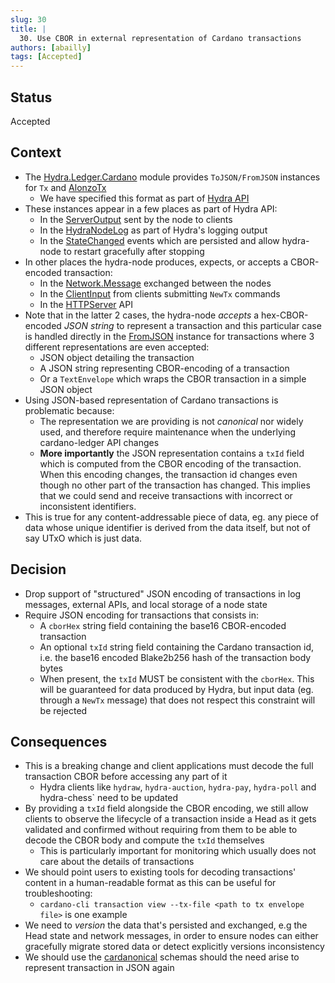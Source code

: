 ```yaml
---
slug: 30
title: |
  30. Use CBOR in external representation of Cardano transactions
authors: [abailly]
tags: [Accepted]
---
```


## Status

Accepted

## Context

* The [Hydra.Ledger.Cardano](https://github.com/cardano-scaling/hydra/blob/b2dc5a0da4988631bd2c1e94b66ba6217d5db595/hydra-node/src/Hydra/Ledger/Cardano.hs#L127) module provides `ToJSON/FromJSON` instances for `Tx` and [AlonzoTx](https://github.com/cardano-scaling/hydra/blob/b2dc5a0da4988631bd2c1e94b66ba6217d5db595/hydra-node/src/Hydra/Ledger/Cardano/Json.hs#L361)
  * We have specified this format as part of [Hydra API](https://github.com/cardano-scaling/hydra/blob/b2dc5a0da4988631bd2c1e94b66ba6217d5db595/hydra-node/json-schemas/api.yaml#L1473)
* These instances appear in a few places as part of Hydra API:
  * In the [ServerOutput](https://github.com/cardano-scaling/hydra/blob/b2dc5a0da4988631bd2c1e94b66ba6217d5db595/hydra-node/src/Hydra/API/ServerOutput.hs#L51) sent by the node to clients
  * In the [HydraNodeLog](https://github.com/cardano-scaling/hydra/blob/b2dc5a0da4988631bd2c1e94b66ba6217d5db595/hydra-node/src/Hydra/Node.hs#L122) as part of Hydra's logging output
  * In the [StateChanged](https://github.com/cardano-scaling/hydra/blob/b2dc5a0da4988631bd2c1e94b66ba6217d5db595/hydra-node/src/Hydra/HeadLogic/Outcome.hs#L46) events which are persisted and allow hydra-node to restart gracefully after stopping
* In other places the hydra-node produces, expects, or accepts a CBOR-encoded transaction:
  * In the [Network.Message](https://github.com/cardano-scaling/hydra/blob/b2dc5a0da4988631bd2c1e94b66ba6217d5db595/hydra-node/src/Hydra/Network/Message.hs#L20) exchanged between the nodes
  * In the [ClientInput](https://github.com/cardano-scaling/hydra/blob/b2dc5a0da4988631bd2c1e94b66ba6217d5db595/hydra-node/src/Hydra/API/ClientInput.hs#L9) from clients submitting `NewTx` commands
  * In the [HTTPServer](https://github.com/cardano-scaling/hydra/blob/b2dc5a0da4988631bd2c1e94b66ba6217d5db595/hydra-node/src/Hydra/API/HTTPServer.hs#L297) API
* Note that in the latter 2 cases, the hydra-node _accepts_ a hex-CBOR-encoded _JSON string_ to represent a transaction and this particular case is handled directly in the [FromJSON](https://github.com/cardano-scaling/hydra/blob/b2dc5a0da4988631bd2c1e94b66ba6217d5db595/hydra-node/src/Hydra/Ledger/Cardano/Json.hs#L388) instance for transactions where 3 different representations are even accepted:
  * JSON object detailing the transaction
  * A JSON string representing CBOR-encoding of a transaction
  * Or a `TextEnvelope` which wraps the CBOR transaction in a simple JSON object
* Using JSON-based representation of Cardano transactions is problematic because:
  * The representation we are providing is not _canonical_ nor widely used, and therefore require maintenance when the underlying cardano-ledger API changes
  * **More importantly** the JSON representation contains a `txId` field which is computed from the CBOR encoding of the transaction. When this encoding changes, the transaction id changes even though no other part of the transaction has changed. This implies that we could send and receive transactions with incorrect or inconsistent identifiers.
* This is true for any content-addressable piece of data, eg. any piece of data whose unique identifier is derived from the data itself, but not of say UTxO which is just data.

## Decision

* Drop support of "structured" JSON encoding of transactions in log messages, external APIs, and local storage of a node state
* Require JSON encoding for transactions that consists in:
  * A `cborHex` string field containing the base16 CBOR-encoded transaction
  * An optional `txId` string field containing the Cardano transaction id, i.e. the base16 encoded Blake2b256 hash of the transaction body bytes
  * When present, the `txId` MUST be consistent with the `cborHex`. This will be guaranteed for data produced by Hydra, but input data (eg. through a `NewTx` message) that does not respect this constraint will be rejected

## Consequences

* This is a breaking change and client applications must decode the full transaction CBOR before accessing any part of it
  - Hydra clients like `hydraw`, `hydra-auction`, `hydra-pay`, `hydra-poll` and hydra-chess` need to be updated
* By providing a `txId` field alongside the CBOR encoding, we still allow clients to observe the lifecycle of a transaction inside a Head as it gets validated and confirmed without requiring from them to be able to decode the CBOR body and compute the `txId` themselves
  * This is particularly important for monitoring which usually does not care about the details of transactions
* We should point users to existing tools for decoding transactions' content in a human-readable format as this can be useful for troubleshooting:
  * `cardano-cli transaction view --tx-file <path to tx envelope file>` is one example
* We need to _version_ the data that's persisted and exchanged, e.g the Head state and network messages, in order to ensure nodes can either gracefully migrate stored data or detect explicitly versions inconsistency
* We should use the [cardanonical](https://github.com/CardanoSolutions/cardanonical) schemas should the need arise to represent transaction in JSON again

